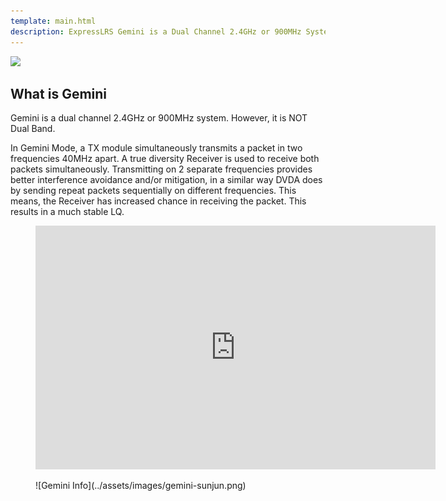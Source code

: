 ```yaml
---
template: main.html
description: ExpressLRS Gemini is a Dual Channel 2.4GHz or 900MHz System. Gemini is not Dual Band.
---
```


<img src="https://raw.githubusercontent.com/ExpressLRS/ExpressLRS-Hardware/master/img/software.png">

## What is Gemini

Gemini is a dual channel 2.4GHz or 900MHz system. However, it is NOT Dual Band.

In Gemini Mode, a TX module simultaneously transmits a packet in two frequencies 40MHz apart. A true diversity Receiver is used to receive both packets simultaneously. Transmitting on 2 separate frequencies provides better interference avoidance and/or mitigation, in a similar way DVDA does by sending repeat packets sequentially on different frequencies. This means, the Receiver has increased chance in receiving the packet. This results in a much stable LQ.

<figure markdown>
<iframe width="640" height="390" src="https://www.youtube.com/embed/VcC50cX3a7E?si=qao7AO_M5Ykbn2jI" title="YouTube video player" frameborder="0" allow="accelerometer; autoplay; clipboard-write; encrypted-media; gyroscope; picture-in-picture; web-share" allowfullscreen></iframe>
</figure>

<figure markdown>
![Gemini Info](../assets/images/gemini-sunjun.png)
</figure>